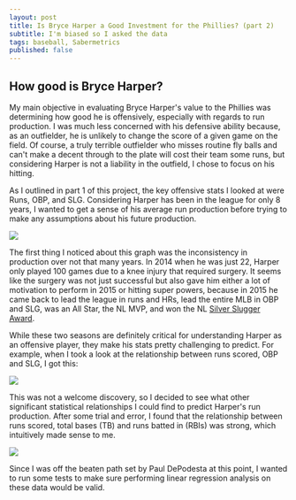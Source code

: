 ```yaml
---
layout: post
title: Is Bryce Harper a Good Investment for the Phillies? (part 2)
subtitle: I'm biased so I asked the data
tags: baseball, Sabermetrics
published: false
---
```


## How good is Bryce Harper?

My main objective in evaluating Bryce Harper's value to the Phillies was determining how good he is offensively, especially with regards to run production. I was much less concerned with his defensive ability because, as an outfielder, he is unlikely to change the score of a given game on the field. Of course, a truly terrible outfielder who misses routine fly balls and can't make a decent through to the plate will cost their team some runs, but considering Harper is not a liability in the outfield, I chose to focus on his hitting.

As I outlined in part 1 of this project, the key offensive stats I looked at were Runs, OBP, and SLG. Considering Harper has been in the league for only 8 years, I wanted to get a sense of his average run production before trying to make any assumptions about his future production. 

![]({{site.baseurl}}/img/bhRunsggplot.png)

The first thing I noticed about this graph was the inconsistency in production over not that many years. In 2014 when he was just 22, Harper only played 100 games due to a knee injury that required surgery. It seems like the surgery was not just successful but also gave him either a lot of motivation to perform in 2015 or hitting super powers, because in 2015 he came back to lead the league in runs and HRs, lead the entire MLB in OBP and SLG, was an All Star, the NL MVP, and won the NL [Silver Slugger Award](https://en.wikipedia.org/wiki/Silver_Slugger_Award).

While these two seasons are definitely critical for understanding Harper as an offensive player, they make his stats pretty challenging to predict. For example, when I took a look at the relationship between runs scored, OBP and SLG, I got this:

![]({{site.baseurl}}/img/bhHittingStatsgg.png)

This was not a welcome discovery, so I decided to see what other significant statistical relationships I could find to predict Harper's run production. After some trial and error, I found that the relationship between runs scored, total bases (TB) and runs batted in (RBIs) was strong, which intuitively made sense to me. 

![]({{site.baseurl}}/img/bhTBRBIgg.png)

Since I was off the beaten path set by Paul DePodesta at this point, I wanted to run some tests to make sure performing linear regression analysis on these data would be valid.

